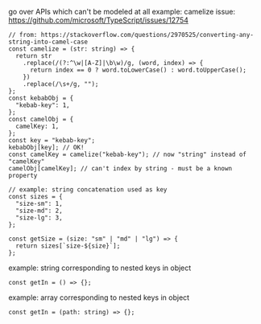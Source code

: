 go over APIs which can't be modeled at all
example: camelize
issue: https://github.com/microsoft/TypeScript/issues/12754

```tsx
// from: https://stackoverflow.com/questions/2970525/converting-any-string-into-camel-case
const camelize = (str: string) => {
  return str
    .replace(/(?:^\w|[A-Z]|\b\w)/g, (word, index) => {
      return index == 0 ? word.toLowerCase() : word.toUpperCase();
    })
    .replace(/\s+/g, "");
};
const kebabObj = {
  "kebab-key": 1,
};
const camelObj = {
  camelKey: 1,
};
const key = "kebab-key";
kebabObj[key]; // OK!
const camelKey = camelize("kebab-key"); // now "string" instead of "camelKey"
camelObj[camelKey]; // can't index by string - must be a known property
```

```tsx
// example: string concatenation used as key
const sizes = {
  "size-sm": 1,
  "size-md": 2,
  "size-lg": 3,
};

const getSize = (size: "sm" | "md" | "lg") => {
  return sizes[`size-${size}`];
};
```

example: string corresponding to nested keys in object

```tsx
const getIn = () => {};
```

example: array corresponding to nested keys in object

```tsx
const getIn = (path: string) => {};
```
